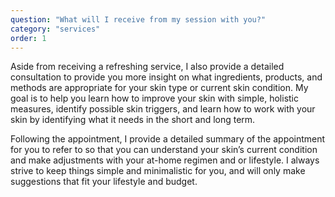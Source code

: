 ```yaml
---
question: "What will I receive from my session with you?"
category: "services"
order: 1
---
```


Aside from receiving a refreshing service, I also provide a detailed consultation to provide you more insight on what ingredients, products, and methods are appropriate for your skin type or current skin condition.
My goal is to help you learn how to improve your skin with simple, holistic measures, identify possible skin triggers, and learn how to work with your skin by identifying what it needs in the short and long term.

Following the appointment, I provide a detailed summary of the appointment for you to refer to so that you can understand your skin’s current condition and make adjustments with your at-home regimen and or lifestyle.
I always strive to keep things simple and minimalistic for you, and will only make suggestions that fit your lifestyle and budget.
